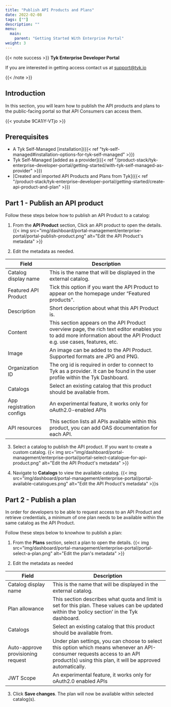 ```yaml
---
title: "Publish API Products and Plans"
date: 2022-02-08
tags: [""]
description: ""
menu:
  main:
    parent: "Getting Started With Enterprise Portal"
weight: 3
---
```


{{< note success >}}
**Tyk Enterprise Developer Portal**

If you are interested in getting access contact us at [support@tyk.io](<mailto:support@tyk.io?subject=Tyk Enterprise Portal Beta>)

{{< /note >}}

## Introduction

In this section, you will learn how to publish the API products and plans to the public-facing portal so that API Consumers can access them.

{{< youtube 9CA1iY-VTjo >}}

## Prerequisites

- A Tyk Self-Managed [installation]({{< ref "tyk-self-managed#installation-options-for-tyk-self-managed" >}})
- Tyk Self-Managed [added as a provider]({{< ref "/product-stack/tyk-enterprise-developer-portal/getting-started/with-tyk-self-managed-as-provider" >}})
- [Created and imported API Products and Plans from Tyk]({{< ref "/product-stack/tyk-enterprise-developer-portal/getting-started/create-api-product-and-plan" >}})

## Part 1 - Publish an API product

Follow these steps below how to publish an API Product to a catalog:

1. From the **API Product** section, Click an API product to open the details.
{{< img src="img/dashboard/portal-management/enterprise-portal/portal-publish-product.png" alt="Edit the API Product's metadata" >}}

2. Edit the metadata as needed.

| Field                    | Description                                                                                                                                                                                                                                                                                                                                                                                                                                                                                                                                                 |
|--------------------------|-------------------------------------------------------------------------------------------------------------------------------------------------------------------------------------------------------------------------------------------------------------------------------------------------------------------------------------------------------------------------------------------------------------------------------------------------------------------------------------------------------------------------------------------------------------|
| Catalog display name   | This is the name that will be displayed in the external catalog.                                                                                                                                                                                                                                                                                                                                                                                                                                                                                                              |
| Featured API Product | Tick this option if you want the API Product to appear on the homepage under “Featured products”.                                                                                                                                                                                                                                                                                                                                                                                                                                                         |
| Description                      | Short description about what this API Product is.                                                                                                                                                                                                                                                                                                                                                                                                                                                 |
| Content              | This section appears on the API Product overview page, the rich text editor enables you to add more information about the API Product e.g. use cases, features, etc.                                                                                                                                                                                                                                                                                                                                                                                                                                          |
| Image                   | An image can be added to the API Product. Supported formats are JPG and PNG.                              |
| Organization ID          | The org id is required in order to connect to Tyk as a provider. It can be found in the user profile within the Tyk Dashboard.                                                                                                                                                                                                                                                                                                                                                                                                                          |
| Catalogs           | Select an existing catalog that this product  should be available from. |
| App registration configs           | An experimental feature, it works only for oAuth2.0-enabled APIs |
| API resources           | This section lists all APIs available within this product, you can add OAS documentation for each API. |

3. Select a catalog to publish the API product. If you want to create a custom catalog.
{{< img src="img/dashboard/portal-management/enterprise-portal/portal-select-catalogue-for-api-product.png" alt="Edit the API Product's metadata" >}}

4. Navigate to **Catalogs** to view the available catalog.
{{< img src="img/dashboard/portal-management/enterprise-portal/portal-available-catalogues.png" alt="Edit the API Product's metadata" >}}s

## Part 2 - Publish a plan

In order for developers to be able to request access to an API Product and retrieve credentials, a minimum of one plan needs to be available within the same catalog as the API Product.

Follow these steps below to knowhow to publish a plan:

1. From the **Plans** section, select a plan to open the details.
{{< img src="img/dashboard/portal-management/enterprise-portal/portal-select-a-plan.png" alt="Edit the plan's metadata" >}}


2. Edit the metadata as needed

| Field                    | Description                                                                                                                                                                                                                                                                                                                                                                                                                                                                                                                                                 |
|--------------------------|-------------------------------------------------------------------------------------------------------------------------------------------------------------------------------------------------------------------------------------------------------------------------------------------------------------------------------------------------------------------------------------------------------------------------------------------------------------------------------------------------------------------------------------------------------------|
| Catalog display name   | This is the name that will be displayed in the external catalog.                                                                                                                                                                                                                                                                                                                                                                                                                                                                                                              |
| Plan allowance | This section describes what quota and limit is set for this plan. These values can be updated within the ‘policy section’ in the Tyk dashboard.                                                                                                                                                                                                                                                                                      |
| Catalogs                      | Select an existing catalog that this product  should be available from.                                                                                                                                                                                                                                                                                                                                                                                                                                                 |
| Auto-approve provisioning request              | Under plan settings, you can choose to select this option which means whenever an API-consumer requests access to an API product(s) using this plan, it will be approved automatically.                                                                                                                                                                                                                                                                                                                                                                                                                                          |
| JWT Scope                   | An experimental feature, it works only for oAuth2.0 enabled APIs                              |

3. Click **Save changes**. The plan will now be available within selected catalog(s).